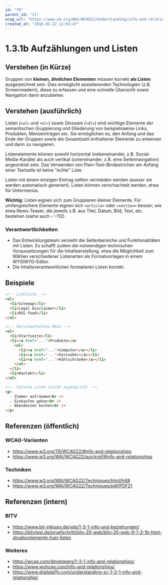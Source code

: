 ```yaml
---
id: "78"
parent_id: "11"
wcag_url: "https://www.w3.org/WAI/WCAG22/Understanding/info-and-relationships.html"
created_at: "2016-01-22 11:03:47"
---
```


# 1.3.1b Aufzählungen und Listen

## Verstehen (in Kürze)

Gruppen von **kleinen, ähnlichen Elementen** müssen korrekt **als Listen** ausgezeichnet sein. Dies ermöglicht assistierenden Technologien (z.B. Screenreadern), diese zu erfassen und eine schnelle Übersicht sowie Navigation darin anzubieten.

## Verstehen (ausführlich)

Listen (`<ul>` und `<ol>`) sowie Glossare (`<dl>`) sind wichtige Elemente der semantischen Gruppierung und Gliederung von beispielsweise Links, Produkten, Menüeinträgen etc. Sie ermöglichen es, den Anfang und das Ende der Gruppen sowie die Gesamtzahl enthaltener Elemente zu erkennen und darin zu navigieren.

Listenelemente können sowohl horizontal (nebeneinander, z.B. Social-Media-Kanäle) als auch vertikal (untereinander, z.B. eine Seitennavigation) angeordnet sein. Das Verwenden von Plain-Text-Bindestrichen am Anfang einer Textzeile ist keine "echte" Liste.

Listen mit einem einzigen Eintrag sollten vermieden werden (ausser sie werden automatisch generiert). Listen können verschachtelt werden, etwa für Untermenüs.

**Wichtig:** Listen eignen sich zum Gruppieren kleiner Elemente. Für umfangreichere Elemente eignen sich `<article>` oder `<section>` besser; wie etwa News-Teaser, die jeweils z.B. aus Titel, Datum, Bild, Text, etc. bestehen (siehe auch ✅-112).

### Verantwortlichkeiten

- Das Entwicklungsteam versieht die Seitenbereiche und Funktionalitäten mit Listen. Es schafft zudem die notwendigen technischen Voraussetzungen für die Inhaltserstellung, etwa die Möglichkeit zum Wählen verschiedener Listenarten als Formatvorlagen in einem WYSIWYG-Editor.
- Die Inhaltsverantwortlichen formatieren Listen korrekt.

## Beispiele

```html
<!-- Linkliste -->
<ul>
  <li>Sitemap</li>
  <li>Legal Disclaimer</li>
  <li>RSS Feed</li>
</ul>

<!-- Verschachteltes Menü -->
<ul>
  <li>Startseite</li>
  <li><a href="...">Produkte</a>
    <ul>
      <li><a href="...">Computer</a></li>
      <li><a href="...">Fernseher</a></li>
      <li><a href="...">Kühlschränke</a></li>
    </ul>
  </li>
  <li>Kontakt</li>
</ul>

<!-- Falsche Liste (nicht zugänglich) -->
<p>
  - Zimmer aufräumen<br />
  - Einkaufen gehen<br />
  - Abendessen kochen<br />
</p>
```

## Referenzen (öffentlich)

### WCAG-Varianten
- <https://www.w3.org/TR/WCAG22/#info-and-relationships>
- <https://www.w3.org/WAI/WCAG22/quickref/#info-and-relationships>

### Techniken
- <https://www.w3.org/WAI/WCAG22/Techniques/html/H48>
- <https://www.w3.org/WAI/WCAG22/Techniques/pdf/PDF21>

## Referenzen (intern)

### BITV
- <https://www.bit-inklusiv.de/vdp/1-3-1-info-und-beziehungen/>
- <https://bitvtest.de/pruefschritt/bitv-20-web/bitv-20-web-9-1-3-1b-html-strukturelemente-fuer-listen>

### Weiteres
- <https://wcag.com/developers/1-3-1-info-and-relationships/>
- <https://www.wuhcag.com/info-and-relationships/>
- <https://www.digitala11y.com/understanding-sc-1-3-1-info-and-relationship/>